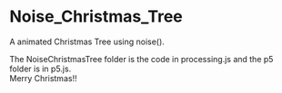 # Noise_Christmas_Tree
A animated Christmas Tree using noise().

The NoiseChristmasTree folder is the code in processing.js and the p5 folder is in p5.js.  
Merry Christmas!!
